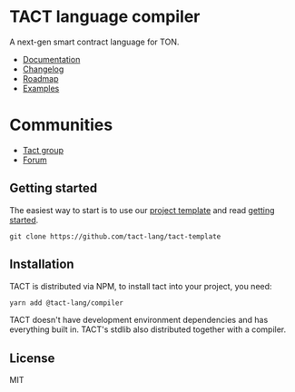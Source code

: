 # TACT language compiler

A next-gen smart contract language for TON.

* [Documentation](https://docs.tact-lang.org)
* [Changelog](/CHANGELOG.md)
* [Roadmap](/ROADMAP.md)
* [Examples](/examples/)


# Communities
* [Tact group](https://t.me/tactlang)
* [Forum](https://forums.tact-lang.org/)

## Getting started

The easiest way to start is to use our [project template](https://github.com/tact-lang/tact-template) and read [getting started](https://docs.tact-lang.org).

```
git clone https://github.com/tact-lang/tact-template
```

## Installation

TACT is distributed via NPM, to install tact into your project, you need:

```bash
yarn add @tact-lang/compiler
```

TACT doesn't have development environment dependencies and has everything built in. TACT's stdlib also distributed together with a compiler.

## License

MIT
